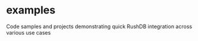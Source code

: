 # examples
Code samples and projects demonstrating quick RushDB integration across various use cases
